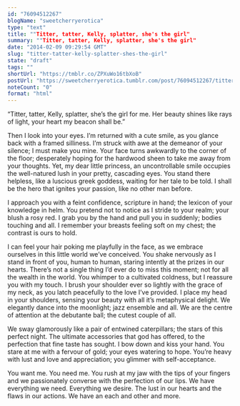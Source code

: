 ```yaml
---
id: "76094512267"
blogName: "sweetcherryerotica"
type: "text"
title: ""Titter, tatter, Kelly, splatter, she's the girl"
summary: ""Titter, tatter, Kelly, splatter, she's the girl"
date: "2014-02-09 09:29:54 GMT"
slug: "titter-tatter-kelly-splatter-shes-the-girl"
state: "draft"
tags: ""
shortUrl: "https://tmblr.co/ZPXuWo16tbXoB"
postUrl: "https://sweetcherryerotica.tumblr.com/post/76094512267/titter-tatter-kelly-splatter-shes-the-girl"
noteCount: "0"
format: "html"
---
```


“Titter, tatter, Kelly, splatter, she’s the girl for me. Her beauty shines like rays of light, your heart my beacon shall be.”

Then I look into your eyes. I’m returned with a cute smile, as you glance back with a framed silliness. I’m struck with awe at the demeanor of your silence; I must make you mine. Your face turns awkwardly to the corner of the floor; desperately hoping for the hardwood sheen to take me away from your thoughts. Yet, my dear little princess, an uncontrollable smile occupies the well-natured lush in your pretty, cascading eyes. You stand there helpless, like a luscious greek goddess, waiting for her tale to be told. I shall be the hero that ignites your passion, like no other man before. 

I approach you with a feint confidence, scripture in hand; the lexicon of your knowledge in helm. You pretend not to notice as I stride to your realm; your blush a rosy red. I grab you by the hand and pull you in suddenly; bodies touching and all. I remember your breasts feeling soft on my chest; the contrast is ours to hold.

I can feel your hair poking me playfully in the face, as we embrace ourselves in this little world we’ve conceived. You shake nervously as I stand in front of you, human to human, staring intently at the prizes in our hearts. There’s not a single thing I’d ever do to miss this moment; not for all the wealth in the world. You whimper to a cultivated coldness, but I reassure you with my touch. I brush your shoulder ever so lightly with the grace of my neck, as you latch peacefully to the love I’ve provided. I place my head in your shoulders, sensing your beauty with all it’s metaphysical delight. We elegantly dance into the moonlight; jazz ensemble and all. We are the centre of attention at the debutante ball; the cutest couple of all.

We sway glamorously like a pair of entwined caterpillars; the stars of this perfect night. The ultimate accessories that god has offered, to the perfection that fine taste has sought. I bow down and kiss your hand. You stare at me with a fervour of gold; your eyes watering to hope. You’re heavy with lust and love and appreciation; you glimmer with self-acceptance.

You want me. You need me. You rush at my jaw with the tips of your fingers and we passionately converse with the perfection of our lips. We have everything we need. Everything we desire. The lust in our hearts and the flaws in our actions. We have an each and other and more.